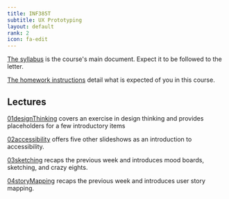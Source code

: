 ```yaml
---
title: INF385T
subtitle: UX Prototyping
layout: default
rank: 2
icon: fa-edit
---
```



[The syllabus](/uxproto/syllabus.html) is the course's main document. Expect it to be followed to the letter.

[The homework instructions](/uxproto/hwInstructions.html) detail what is expected of you in this course.

## Lectures

[01designThinking](/uxproto/01designThinking/index.html) covers an exercise in design thinking and provides placeholders for a few introductory items

[02accessibility](/uxproto/02accessibility/index.html) offers five other slideshows as an introduction to accessibility.

[03sketching](/uxproto/03sketching/index.html) recaps the previous week and introduces mood boards, sketching, and crazy eights.

[04storyMapping](/uxproto/04storyMapping/index.html) recaps the previous week and introduces user story mapping.

<!--

[05lofi](/uxproto/05lofi/index.html) describes lofi prototyping and the related concepts of ideation, *how might we* statements, diverging and converging, and the distinctions between lofi and hifi.

[06hifi](/uxproto/06hifi/index.html) describes four components of hifi prototyping: color, typography, layout, and animation.

[07ucdAgile](/uxproto/07ucdAgile/index.html) describes the relationship between User Centered Design and Agile.

[08clients](/uxproto/08clients/index.html) recaps the previous week and discusses clients and stakeholders.

[09workshop](/uxproto/09workshop/index.html) discusses how to lead a design thinking workshop to get developers and other stakeholders on the same page as designers.

Week 10 is Spring Break.

[11testing](/uxproto/11testing/index.html) explains user testing and its aftermath.

[12moreTesting](/uxproto/12moreTesting/index.html) further talks about testing.

-->
